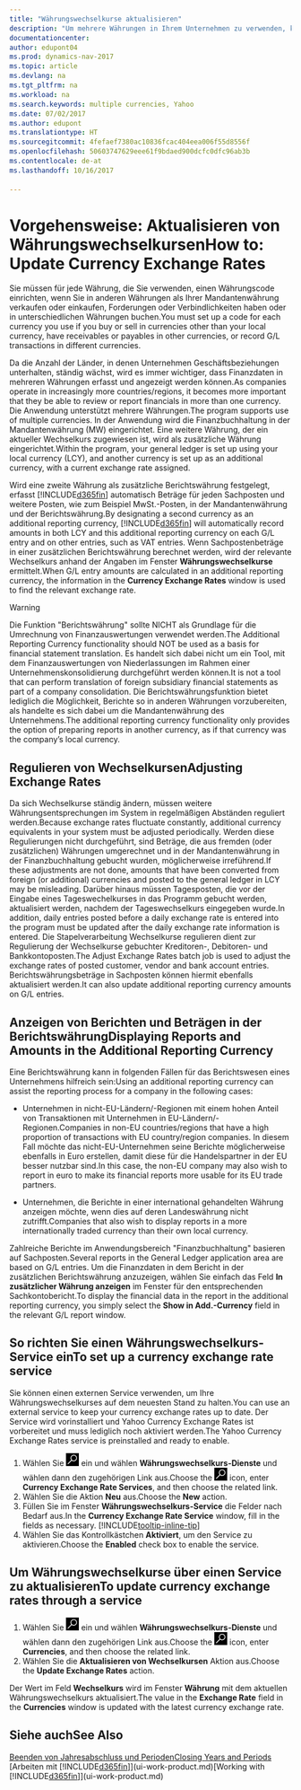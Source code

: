 ```yaml
---
title: "Währungswechselkurse aktualisieren"
description: "Um mehrere Währungen in Ihrem Unternehmen zu verwenden, können Sie einen Code für jede Währung einrichten und einen externen Wechselkursdienst, wie Yahoo verwenden."
documentationcenter: 
author: edupont04
ms.prod: dynamics-nav-2017
ms.topic: article
ms.devlang: na
ms.tgt_pltfrm: na
ms.workload: na
ms.search.keywords: multiple currencies, Yahoo
ms.date: 07/02/2017
ms.author: edupont
ms.translationtype: HT
ms.sourcegitcommit: 4fefaef7380ac10836fcac404eea006f55d8556f
ms.openlocfilehash: 50603747629eee61f9bdaed900dcfc0dfc96ab3b
ms.contentlocale: de-at
ms.lasthandoff: 10/16/2017

---
```

# <a name="how-to-update-currency-exchange-rates"></a><span data-ttu-id="aad42-103">Vorgehensweise: Aktualisieren von Währungswechselkursen</span><span class="sxs-lookup"><span data-stu-id="aad42-103">How to: Update Currency Exchange Rates</span></span>
<span data-ttu-id="aad42-104">Sie müssen für jede Währung, die Sie verwenden, einen Währungscode einrichten, wenn Sie in anderen Währungen als Ihrer Mandantenwährung verkaufen oder einkaufen, Forderungen oder Verbindlichkeiten haben oder in unterschiedlichen Währungen buchen.</span><span class="sxs-lookup"><span data-stu-id="aad42-104">You must set up a code for each currency you use if you buy or sell in currencies other than your local currency, have receivables or payables in other currencies, or record G/L transactions in different currencies.</span></span>  

<span data-ttu-id="aad42-105">Da die Anzahl der Länder, in denen Unternehmen Geschäftsbeziehungen unterhalten, ständig wächst, wird es immer wichtiger, dass Finanzdaten in mehreren Währungen erfasst und angezeigt werden können.</span><span class="sxs-lookup"><span data-stu-id="aad42-105">As companies operate in increasingly more countries/regions, it becomes more important that they be able to review or report financials in more than one currency.</span></span> <span data-ttu-id="aad42-106">Die Anwendung unterstützt mehrere Währungen.</span><span class="sxs-lookup"><span data-stu-id="aad42-106">The program supports use of multiple currencies.</span></span> <span data-ttu-id="aad42-107">In der Anwendung wird die Finanzbuchhaltung in der Mandantenwährung (MW) eingerichtet. Eine weitere Währung, der ein aktueller Wechselkurs zugewiesen ist, wird als zusätzliche Währung eingerichtet.</span><span class="sxs-lookup"><span data-stu-id="aad42-107">Within the program, your general ledger is set up using your local currency (LCY), and another currency is set up as an additional currency, with a current exchange rate assigned.</span></span>  

 <span data-ttu-id="aad42-108">Wird eine zweite Währung als zusätzliche Berichtswährung festgelegt, erfasst [!INCLUDE[d365fin](includes/d365fin_md.md)] automatisch Beträge für jeden Sachposten und weitere Posten, wie zum Beispiel MwSt.-Posten, in der Mandantenwährung und der Berichtswährung.</span><span class="sxs-lookup"><span data-stu-id="aad42-108">By designating a second currency as an additional reporting currency, [!INCLUDE[d365fin](includes/d365fin_md.md)] will automatically record amounts in both LCY and this additional reporting currency on each G/L entry and on other entries, such as VAT entries.</span></span> <span data-ttu-id="aad42-109">Wenn Sachpostenbeträge in einer zusätzlichen Berichtswährung berechnet werden, wird der relevante Wechselkurs anhand der Angaben im Fenster **Währungswechselkurse** ermittelt.</span><span class="sxs-lookup"><span data-stu-id="aad42-109">When G/L entry amounts are calculated in an additional reporting currency, the information in the **Currency Exchange Rates** window is used to find the relevant exchange rate.</span></span>  

> [!WARNING]  
>  <span data-ttu-id="aad42-110">Die Funktion "Berichtswährung" sollte NICHT als Grundlage für die Umrechnung von Finanzauswertungen verwendet werden.</span><span class="sxs-lookup"><span data-stu-id="aad42-110">The Additional Reporting Currency functionality should NOT be used as a basis for financial statement translation.</span></span> <span data-ttu-id="aad42-111">Es handelt sich dabei nicht um ein Tool, mit dem Finanzauswertungen von Niederlassungen im Rahmen einer Unternehmenskonsolidierung durchgeführt werden können.</span><span class="sxs-lookup"><span data-stu-id="aad42-111">It is not a tool that can perform translation of foreign subsidiary financial statements as part of a company consolidation.</span></span> <span data-ttu-id="aad42-112">Die Berichtswährungsfunktion bietet lediglich die Möglichkeit, Berichte so in anderen Währungen vorzubereiten, als handelte es sich dabei um die Mandantenwährung des Unternehmens.</span><span class="sxs-lookup"><span data-stu-id="aad42-112">The additional reporting currency functionality only provides the option of preparing reports in another currency, as if that currency was the company’s local currency.</span></span>

## <a name="adjusting-exchange-rates"></a><span data-ttu-id="aad42-113">Regulieren von Wechselkursen</span><span class="sxs-lookup"><span data-stu-id="aad42-113">Adjusting Exchange Rates</span></span>  
<span data-ttu-id="aad42-114">Da sich Wechselkurse ständig ändern, müssen weitere Währungsentsprechungen im System in regelmäßigen Abständen reguliert werden.</span><span class="sxs-lookup"><span data-stu-id="aad42-114">Because exchange rates fluctuate constantly, additional currency equivalents in your system must be adjusted periodically.</span></span> <span data-ttu-id="aad42-115">Werden diese Regulierungen nicht durchgeführt, sind Beträge, die aus fremden (oder zusätzlichen) Währungen umgerechnet und in der Mandantenwährung in der Finanzbuchhaltung gebucht wurden, möglicherweise irreführend.</span><span class="sxs-lookup"><span data-stu-id="aad42-115">If these adjustments are not done, amounts that have been converted from foreign (or additional) currencies and posted to the general ledger in LCY may be misleading.</span></span> <span data-ttu-id="aad42-116">Darüber hinaus müssen Tagesposten, die vor der Eingabe eines Tageswechelkurses in das Programm gebucht werden, aktualisiert werden, nachdem der Tageswechselkurs eingegeben wurde.</span><span class="sxs-lookup"><span data-stu-id="aad42-116">In addition, daily entries posted before a daily exchange rate is entered into the program must be updated after the daily exchange rate information is entered.</span></span> <span data-ttu-id="aad42-117">Die Stapelverarbeitung  Wechselkurse regulieren dient zur Regulierung der Wechselkurse gebuchter Kreditoren-, Debitoren- und Bankkontoposten.</span><span class="sxs-lookup"><span data-stu-id="aad42-117">The Adjust Exchange Rates batch job is used to adjust the exchange rates of posted customer, vendor and bank account entries.</span></span> <span data-ttu-id="aad42-118">Berichtswährungsbeträge in Sachposten können hiermit ebenfalls aktualisiert werden.</span><span class="sxs-lookup"><span data-stu-id="aad42-118">It can also update additional reporting currency amounts on G/L entries.</span></span>  

## <a name="displaying-reports-and-amounts-in-the-additional-reporting-currency"></a><span data-ttu-id="aad42-119">Anzeigen von Berichten und Beträgen in der Berichtswährung</span><span class="sxs-lookup"><span data-stu-id="aad42-119">Displaying Reports and Amounts in the Additional Reporting Currency</span></span>  
<span data-ttu-id="aad42-120">Eine Berichtswährung kann in folgenden Fällen für das Berichtswesen eines Unternehmens hilfreich sein:</span><span class="sxs-lookup"><span data-stu-id="aad42-120">Using an additional reporting currency can assist the reporting process for a company in the following cases:</span></span>  

- <span data-ttu-id="aad42-121">Unternehmen in nicht-EU-Ländern/-Regionen mit einem hohen Anteil von Transaktionen mit Unternehmen in EU-Ländern/-Regionen.</span><span class="sxs-lookup"><span data-stu-id="aad42-121">Companies in non-EU countries/regions that have a high proportion of transactions with EU country/region companies.</span></span> <span data-ttu-id="aad42-122">In diesem Fall möchte das nicht-EU-Unternehmen seine Berichte möglicherweise ebenfalls in Euro erstellen, damit diese für die Handelspartner in der EU besser nutzbar sind.</span><span class="sxs-lookup"><span data-stu-id="aad42-122">In this case, the non-EU company may also wish to report in euro to make its financial reports more usable for its EU trade partners.</span></span>  

- <span data-ttu-id="aad42-123">Unternehmen, die Berichte in einer international gehandelten Währung anzeigen möchte, wenn dies auf deren Landeswährung nicht zutrifft.</span><span class="sxs-lookup"><span data-stu-id="aad42-123">Companies that also wish to display reports in a more internationally traded currency than their own local currency.</span></span>  

<span data-ttu-id="aad42-124">Zahlreiche Berichte im Anwendungsbereich "Finanzbuchhaltung" basieren auf Sachposten.</span><span class="sxs-lookup"><span data-stu-id="aad42-124">Several reports in the General Ledger application area are based on G/L entries.</span></span> <span data-ttu-id="aad42-125">Um die Finanzdaten in dem Bericht in der zusätzlichen Berichtswährung anzuzeigen, wählen Sie einfach das Feld **In zusätzlicher Währung anzeigen** im Fenster für den entsprechenden Sachkontobericht.</span><span class="sxs-lookup"><span data-stu-id="aad42-125">To display the financial data in the report in the additional reporting currency, you simply select the **Show in Add.-Currency** field in the relevant G/L report window.</span></span>  

## <a name="to-set-up-a-currency-exchange-rate-service"></a><span data-ttu-id="aad42-126">So richten Sie einen Währungswechselkurs-Service ein</span><span class="sxs-lookup"><span data-stu-id="aad42-126">To set up a currency exchange rate service</span></span>
<span data-ttu-id="aad42-127">Sie können einen externen Service verwenden, um Ihre Währungswechselkurses auf dem neuesten Stand zu halten.</span><span class="sxs-lookup"><span data-stu-id="aad42-127">You can use an external service to keep your currency exchange rates up to date.</span></span> <span data-ttu-id="aad42-128">Der Service wird vorinstalliert und Yahoo Currency Exchange Rates ist vorbereitet und muss lediglich noch aktiviert werden.</span><span class="sxs-lookup"><span data-stu-id="aad42-128">The Yahoo Currency Exchange Rates service is preinstalled and ready to enable.</span></span>

1. <span data-ttu-id="aad42-129">Wählen Sie ![Nach Seite oder Bericht suchen](media/ui-search/search_small.png "Nach Seite oder Bericht suchen") ein und wählen **Währungswechselkurs-Dienste** und wählen dann den zugehörigen Link aus.</span><span class="sxs-lookup"><span data-stu-id="aad42-129">Choose the ![Search for Page or Report](media/ui-search/search_small.png "Search for Page or Report icon") icon, enter **Currency Exchange Rate Services**, and then choose the related link.</span></span>
2. <span data-ttu-id="aad42-130">Wählen Sie die Aktion **Neu** aus.</span><span class="sxs-lookup"><span data-stu-id="aad42-130">Choose the **New** action.</span></span>
3. <span data-ttu-id="aad42-131">Füllen Sie im Fenster **Währungswechselkurs-Service** die Felder nach Bedarf aus.</span><span class="sxs-lookup"><span data-stu-id="aad42-131">In the **Currency Exchange Rate Service** window, fill in the fields as necessary.</span></span> [!INCLUDE[tooltip-inline-tip](includes/tooltip-inline-tip_md.md)]
4. <span data-ttu-id="aad42-132">Wählen Sie das Kontrollkästchen **Aktiviert**, um den Service zu aktivieren.</span><span class="sxs-lookup"><span data-stu-id="aad42-132">Choose the **Enabled** check box to enable the service.</span></span>

## <a name="to-update-currency-exchange-rates-through-a-service"></a><span data-ttu-id="aad42-133">Um Währungswechselkurse über einen Service zu aktualisieren</span><span class="sxs-lookup"><span data-stu-id="aad42-133">To update currency exchange rates through a service</span></span>
1. <span data-ttu-id="aad42-134">Wählen Sie ![Nach Seite oder Bericht suchen](media/ui-search/search_small.png "Nach Seite oder Bericht suchen") ein und wählen **Währungswechselkurs-Dienste** und wählen dann den zugehörigen Link aus.</span><span class="sxs-lookup"><span data-stu-id="aad42-134">Choose the ![Search for Page or Report](media/ui-search/search_small.png "Search for Page or Report icon") icon, enter **Currencies**, and then choose the related link.</span></span>
2. <span data-ttu-id="aad42-135">Wählen Sie die **Aktualisieren von Wechselkursen** Aktion aus.</span><span class="sxs-lookup"><span data-stu-id="aad42-135">Choose the **Update Exchange Rates** action.</span></span>

<span data-ttu-id="aad42-136">Der Wert im Feld **Wechselkurs** wird im Fenster **Währung** mit dem aktuellen Währungswechselkurs aktualisiert.</span><span class="sxs-lookup"><span data-stu-id="aad42-136">The value in the **Exchange Rate** field in the **Currencies** window is updated with the latest currency exchange rate.</span></span>

## <a name="see-also"></a><span data-ttu-id="aad42-137">Siehe auch</span><span class="sxs-lookup"><span data-stu-id="aad42-137">See Also</span></span>
[<span data-ttu-id="aad42-138">Beenden von Jahresabschluss und Perioden</span><span class="sxs-lookup"><span data-stu-id="aad42-138">Closing Years and Periods</span></span>](year-close-years-periods.md)  
<span data-ttu-id="aad42-139">[Arbeiten mit [!INCLUDE[d365fin](includes/d365fin_md.md)]](ui-work-product.md)</span><span class="sxs-lookup"><span data-stu-id="aad42-139">[Working with [!INCLUDE[d365fin](includes/d365fin_md.md)]](ui-work-product.md)</span></span>

